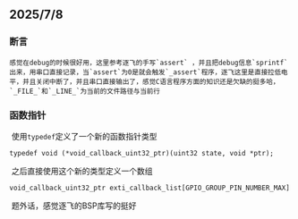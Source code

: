## 2025/7/8

### 断言

 	感觉在debug的时候很好用，这里参考逐飞的手写`assert` ，并且把debug信息`sprintf`出来，用串口直接记录，当`assert`为0是就会触发`_assert`程序，逐飞这里是直接拉低电平，并且关闭中断了，并且串口直接输出了，感觉C语言程序方面的知识还是欠缺的挺多哈，`_FILE_`和`_LINE_`为当前的文件路径与当前行

### 函数指针

​	使用`typedef`定义了一个新的函数指针类型

```
typedef void (*void_callback_uint32_ptr)(uint32 state, void *ptr);
```

​	之后直接使用这个新的类型定义一个数组

```
void_callback_uint32_ptr exti_callback_list[GPIO_GROUP_PIN_NUMBER_MAX] 
```

​	题外话，感觉逐飞的BSP库写的挺好
